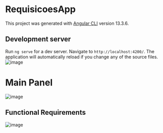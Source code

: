 # RequisicoesApp
This project was generated with [Angular CLI](https://github.com/angular/angular-cli) version 13.3.6.

## Development server
Run `ng serve` for a dev server. Navigate to `http://localhost:4200/`. The application will automatically reload if you change any of the source files.
![image](https://user-images.githubusercontent.com/91075515/187092646-7fe48f82-5650-44f0-9ade-569b0c6d6ed7.png)

# Main Panel
![image](https://user-images.githubusercontent.com/91075515/188649263-fa50c505-b21f-403b-bedf-cd5679866ae9.png)

## Functional Requirements
![image](https://user-images.githubusercontent.com/91075515/186252269-57fbdaa0-6f59-45ee-b50c-9561d5b19755.png)



